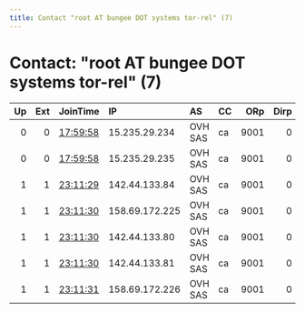 ```yaml
---
title: Contact "root AT bungee DOT systems tor-rel" (7)
---
```


# Contact: "root AT bungee DOT systems tor-rel" (7)

|   Up |   Ext | JoinTime                                                                                              | IP             | AS      | CC   |   ORp |   Dirp | OS    | Version   | Nickname   |   eFamMembers |
|-----:|------:|:------------------------------------------------------------------------------------------------------|:---------------|:--------|:-----|------:|-------:|:------|:----------|:-----------|--------------:|
|    0 |     0 | [17:59:58](https://nusenu.github.io/OrNetStats/w/relay/1B3098A711D00ECD428576EB2E868ED4D22C96B1.html) | 15.235.29.234  | OVH SAS | ca   |  9001 |      0 | Linux | 0.4.6.9   | BSSP8      |             5 |
|    0 |     0 | [17:59:58](https://nusenu.github.io/OrNetStats/w/relay/31832D42A1B47E90970704FE6D7210D25FA1E5E3.html) | 15.235.29.235  | OVH SAS | ca   |  9001 |      0 | Linux | 0.4.6.9   | BSSP9      |             5 |
|    1 |     1 | [23:11:29](https://nusenu.github.io/OrNetStats/w/relay/A57C4F7FC2BCDCE41DBA2B310AFEB7E7EF0F6644.html) | 142.44.133.84  | OVH SAS | ca   |  9001 |      0 | Linux | 0.4.6.9   | BSSP4      |             6 |
|    1 |     1 | [23:11:30](https://nusenu.github.io/OrNetStats/w/relay/22694C10E4E04BD2C3C5D7F2FF21E284847792D7.html) | 158.69.172.225 | OVH SAS | ca   |  9001 |      0 | Linux | 0.4.6.9   | BSSP2      |             6 |
|    1 |     1 | [23:11:30](https://nusenu.github.io/OrNetStats/w/relay/2DB0F046584AFB4602BCBA2522A05F38DFD5FBD2.html) | 142.44.133.80  | OVH SAS | ca   |  9001 |      0 | Linux | 0.4.6.9   | BSSP1      |             9 |
|    1 |     1 | [23:11:30](https://nusenu.github.io/OrNetStats/w/relay/5E1EF2BF3DD1CEBE801FCF0441F18028E8D24581.html) | 142.44.133.81  | OVH SAS | ca   |  9001 |      0 | Linux | 0.4.6.9   | BSSP3      |             6 |
|    1 |     1 | [23:11:31](https://nusenu.github.io/OrNetStats/w/relay/B69656861030C7E89F63C9F4A8ABFCBF56E76013.html) | 158.69.172.226 | OVH SAS | ca   |  9001 |      0 | Linux | 0.4.6.9   | BSSP5      |             6 |
